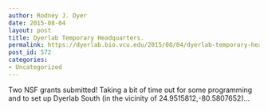 ```yaml
---
author: Rodney J. Dyer
date: 2015-08-04
layout: post
title: Dyerlab Temporary Headquarters.
permalink: https://dyerlab.bio.vcu.edu/2015/08/04/dyerlab-temporary-headquarters/index.html
post_id: 572
categories: 
- Uncategorized
---
```

Two NSF grants submitted!  Taking a bit of time out for some programming and to set up Dyerlab South (in the vicinity of 24.9515812,-80.5807652)...
 
 
